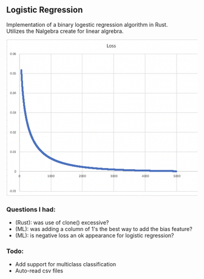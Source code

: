 ## Logistic Regression
Implementation of a binary logestic regression algorithm in Rust.  
Utilizes the Nalgebra create for linear algrebra.

![Loss over time](./resources/lossovertime.png)

### Questions I had:
- (Rust): was use of clone() excessive?
- (ML): was adding a column of 1's the best way to add the bias feature?
- (ML): is negative loss an ok appearance for logistic regression?

### Todo:
- Add support for multiclass classification
- Auto-read csv files

